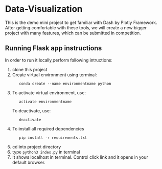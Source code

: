 # Data-Visualization
This is the demo mini project to get familiar with Dash by Plotly Framework. After getting comfortable with these tools, we will create a new bigger project with many features, which can be submitted in competition.


## Running Flask app instructions

In order to run it locally,perform following intructions:
1. clone this project
2. Create virtual environment using terminal:
   ```code
      conda create --name environmentname python
   ```
3. To activate virtual environment, use:
    ```code
       activate environmentname
     ```
   To deactivate, use:
     ```code
        deactivate
     ```
4. To install all required dependencies
     ```code
        pip install -r requirements.txt
      ```
5. cd into project directory
3. type ```python3 index.py``` in terminal
4. It shows localhost in terminal. Control click link and it opens in your default browser.
